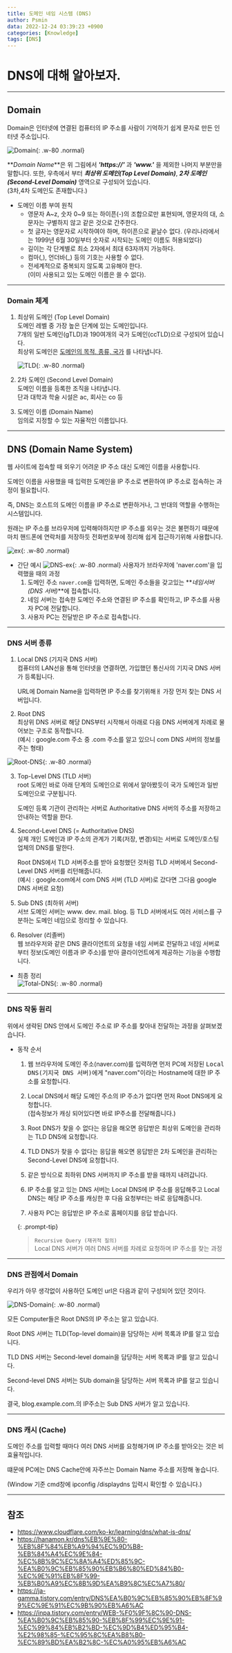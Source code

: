```yaml
---
title: 도메인 네임 시스템 (DNS)
author: Psmin
data: 2022-12-24 03:39:23 +0900
categories: [Knowledge]
tags: [DNS]
---
```


# DNS에 대해 알아보자.

---

## Domain

Domain은 인터넷에 연결된 컴퓨터의 IP 주소를 사람이 기억하기 쉽게 문자로 만든 인터넷 주소입니다.

![Domain](/assets/img/domain-01.jpg){: .w-80 .normal}

**_Domain Name_**은 위 그림에서 **_'https://'_** 과 **_'www.'_** 을 제외한 나머지 부분만을 말합니다.
또한, 우측에서 부터 **_최상위 도메인(Top Level Domain)_**, **_2차 도메인(Second-Level Domain)_** 영역으로 구성되어 있습니다.  
(3차,4차 도메인도 존재합니다.)

- 도메인 이름 부여 원칙
  - 영문자 A~z, 숫자 0~9 또는 하이픈(-)의 조합으로만 표현되며, 영문자의 대, 소문자는 구별하지 않고 같은 것으로 간주한다.
  - 첫 글자는 영문자로 시작하여야 하며, 하이픈으로 끝날수 없다.
    (우리나라에서는 1999년 6월 30일부터 숫자로 시작되는 도메인 이름도 허용되었다)
  - 길이는 각 단계별로 최소 2자에서 최대 63자까지 가능하다.
  - 컴마(,), 언더바(\_) 등의 기호는 사용할 수 없다.
  - 전세계적으로 중복되지 않도록 고유해야 한다.  
    (이미 사용되고 있는 도메인 이름은 쓸 수 없다).

---

### Domain 체계

1. 최상위 도메인 (Top Level Domain)  
   도메인 레벨 중 가장 높은 단계에 있는 도메인입니다.  
   7개의 일반 도메인(gTLD)과 190여개의 국가 도메인(ccTLD)으로 구성되어 있습니다.  
   최상위 도메인은 <u>도메인의 목적, 종류, 국가</u> 를 나타냅니다.

   ![TLD](/assets/img/tld.png){: .w-80 .normal}

2. 2차 도메인 (Second Level Domain)  
   도메인 이름을 등록한 조직을 나타냅니다.  
   단과 대학과 학술 시설은 ac, 회사는 co 등

3. 도메인 이름 (Domain Name)  
   임의로 지정할 수 있는 자율적인 이름입니다.

---

## DNS (Domain Name System)

웹 사이트에 접속할 때 외우기 어려운 IP 주소 대신 도메인 이름을 사용합니다.

도메인 이름을 사용했을 때 입력한 도메인을 IP 주소로 변환하여 IP 주소로 접속하는 과정이 필요합니다.

즉, DNS는 호스트의 도메인 이름을 IP 주소로 변환하거나, 그 반대의 역할을 수행하는 시스템입니다.

원래는 IP 주소를 브라우저에 입력해야하지만 IP 주소를 외우는 것은 불편하기 때문에 마치 핸드폰에 연락처를 저장하듯 전화번호부에 정리해 쉽게 접근하기위해 사용합니다.

![ex](/assets/img/domain-ex.png){: .w-80 .normal}

- 간단 예시
  ![DNS-ex](/assets/img/dns-ex.png){: .w-80 .normal}
  사용자가 브라우저에 'naver.com'을 입력했을 때의 과정
  1. 도메인 주소 `naver.com`을 입력하면, 도메인 주소들을 갖고있는 **_네임서버(DNS 서버)_**에 접속합니다.
  2. 네임 서버는 접속한 도메인 주소와 연결된 IP 주소를 확인하고, IP 주소를 사용자 PC에 전달합니다.
  3. 사용자 PC는 전달받은 IP 주소로 접속합니다.

---

### DNS 서버 종류

1. Local DNS (기지국 DNS 서버)  
   컴퓨터의 LAN선을 통해 인터넷을 연결하면, 가입했던 통신사의 기지국 DNS 서버가 등록됩니다.

   URL에 Domain Name을 입력하면 IP 주소를 찾기위해ㅐ 가장 먼저 찾는 DNS 서버입니다.

2. Root DNS  
   최상위 DNS 서버로 해당 DNS부터 시작해서 아래로 다음 DNS 서버에게 차례로 물어보는 구조로 동작합니다.  
   (예시 : google.com 주소 중 .com 주소를 알고 있으니 com DNS 서버의 정보를 주는 형태)

![Root-DNS](/assets/img/root-dns.png){: .w-80 .normal}

3. Top-Level DNS (TLD 서버)  
   root 도메인 바로 아래 단계의 도메인으로 위에서 알아봤듯이 국가 도메인과 일반 도메인으로 구분됩니다.

   도메인 등록 기관이 관리하는 서버로 Authoritative DNS 서버의 주소를 저장하고 안내하는 역할을 한다.

4. Second-Level DNS (= Authoritative DNS)  
   실제 개인 도메인과 IP 주소의 관계가 기록(저장, 변경)되는 서버로 도메인/호스팅 업체의 DNS를 말한다.

   Root DNS에서 TLD 서버주소를 받아 요청했던 것처럼 TLD 서버에서 Second-Level DNS 서버를 리턴해줍니다.  
   (예시 : google.com에서 com DNS 서버 (TLD 서버)로 갔다면 그다음 google DNS 서버로 요청)

5. Sub DNS (최하위 서버)  
   서브 도메인 서버는 www. dev. mail. blog. 등 TLD 서버에서도 여러 서비스를 구분하는 도메인 네임으로 정리할 수 있습니다.

6. Resolver (리졸버)  
   웹 브라우저와 같은 DNS 클라이언트의 요청을 네임 서버로 전달하고 네임 서버로부터 정보(도메인 이름과 IP 주소)를 받아 클라이언트에게 제공하는 기능을 수행합니다.

- 최종 정리  
  ![Total-DNS](/assets/img/total-dns.png){: .w-80 .normal}

---

### DNS 작동 원리

위에서 생략된 DNS 안에서 도메인 주소로 IP 주소를 찾아내 전달하는 과정을 살펴보겠습니다.

- 동작 순서

  1. 웹 브라우저에 도메인 주소(naver.com)를 입력하면 먼저 PC에 저장된 <kbd>Local DNS(기지국 DNS 서버)</kbd>에게 "naver.com"이라는 Hostname에 대한 IP 주소를 요청합니다.

  2. Local DNS에서 해당 도메인 주소의 IP 주소가 없다면 먼저 Root DNS에게 요청합니다.  
     (접속정보가 캐싱 되어있다면 바로 IP주소를 전달해줍니다.)

  3. Root DNS가 찾을 수 없다는 응답을 해오면 응답받은 최상위 도메인을 관리하는 TLD DNS에 요청합니다.

  4. TLD DNS가 찾을 수 없다는 응답을 해오면 응답받은 2차 도메인을 관리하는 Second-Level DNS에 요청합니다.

  5. 같은 방식으로 최하위 DNS 서버까지 IP 주소를 받을 때까지 내려갑니다.

  6. IP 주소를 알고 있는 DNS 서버는 Local DNS에 IP 주소를 응답해주고 Local DNS는 해당 IP 주소를 캐싱한 후 다음 요청부터는 바로 응답해줍니다.

  7. 사용자 PC는 응답받은 IP 주소로 홈페이지를 응답 받습니다.

  {: .prompt-tip}

  > `Recursive Query (재귀적 질의)`  
  >  Local DNS 서버가 여러 DNS 서버를 차례로 요청하며 IP 주소를 찾는 과정

---

### DNS 관점에서 Domain

우리가 아무 생각없이 사용하던 도메인 url은 다음과 같이 구성되어 있던 것이다.

![DNS-Domain](/assets/img/dns-domain.png){: .w-80 .normal}

모든 Computer들은 Root DNS의 IP 주소는 알고 있습니다.

Root DNS 서버는 TLD(Top-level domain)을 담당하는 서버 목록과 IP를 알고 있습니다.

TLD DNS 서버는 Second-level domain을 담당하는 서버 목록과 IP를 알고 있습니다.

Second-level DNS 서버는 SUb domain을 담당하는 서버 목록과 IP를 알고 있습니다.

결국, blog.example.com.의 IP주소는 Sub DNS 서버가 알고 있습니다.

---

### DNS 캐시 (Cache)

도메인 주소를 입력할 때마다 여러 DNS 서버를 요청해가며 IP 주소를 받아오는 것은 비효율적입니다.

떄문에 PC에는 DNS Cache안에 자주쓰는 Domain Name 주소를 저장해 놓습니다.

(Window 기준 cmd창에 ipconfig /displaydns 입력시 확인할 수 있습니다.)

---

## 참조

- <https://www.cloudflare.com/ko-kr/learning/dns/what-is-dns/>
- <https://hanamon.kr/dns%EB%9E%80-%EB%8F%84%EB%A9%94%EC%9D%B8-%EB%84%A4%EC%9E%84-%EC%8B%9C%EC%8A%A4%ED%85%9C-%EA%B0%9C%EB%85%90%EB%B6%80%ED%84%B0-%EC%9E%91%EB%8F%99-%EB%B0%A9%EC%8B%9D%EA%B9%8C%EC%A7%80/>
- <https://ja-gamma.tistory.com/entry/DNS%EA%B0%9C%EB%85%90%EB%8F%99%EC%9E%91%EC%9B%90%EB%A6%AC>
- <https://inpa.tistory.com/entry/WEB-%F0%9F%8C%90-DNS-%EA%B0%9C%EB%85%90-%EB%8F%99%EC%9E%91-%EC%99%84%EB%B2%BD-%EC%9D%B4%ED%95%B4-%E2%98%85-%EC%95%8C%EA%B8%B0-%EC%89%BD%EA%B2%8C-%EC%A0%95%EB%A6%AC>
